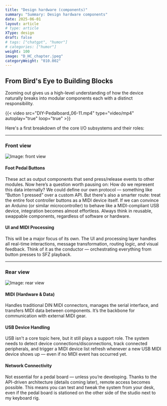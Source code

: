```yaml
---
title: "Design hardware (components)"
summary: "Summary: Design hardware components"
date: 2025-06-01
layout: article
# type: article
XType: design
draft: false
# tags: ["chatgpt", "humor"]
# categories: ["humor"]
weight: 100
image: "D_HC_chapter.jpeg"
categoryWeight: "010.002"
---
```

## From Bird's Eye to Building Blocks

Zooming out gives us a high-level understanding of how the device naturally breaks into modular components
each with a distinct responsibility.

{{< video src="DIY-Pedalboard_06-11.mp4" type="video/mp4" autoplay="true" loop="true" >}}

Here's a first breakdown of the core I/O subsystems and their roles:

---

### Front view

![Image: front view](D_HC_FV.jpeg)

#### Foot Pedal Buttons
These act as output components that send press/release events to other modules.
Now here’s a question worth pausing on: How do we represent this data internally?
We could define our own protocol — something like “Button 1 pressed” over a custom API.
But there's also a smarter route: treat the entire foot controller buttons as a MIDI device itself.
If we can convince an Arduino (or similar microcontroller) to behave like a MIDI-compliant USB device,
integration becomes almost effortless. Always think in reusable, swappable components, regardless of software or hardware.

#### UI and MIDI Processing
This will be a major focus of its own. The UI and processing layer handles all real-time interactions, 
message transformation, routing logic, and visual feedback. Think of it as the conductor — orchestrating everything 
from button presses to SFZ playback.

---

### Rear view

![Image: rear view](D_HC_RV.jpeg)

#### MIDI (Hardware & Data)
Handles traditional DIN MIDI connectors, manages the serial interface, and transfers MIDI data between components.
It’s the backbone for communication with external MIDI gear.

#### USB Device Handling
USB isn't a core topic here, but it still plays a support role.
The system needs to detect device connections/disconnections, track connected peripherals,
and trigger a MIDI device list refresh whenever a new USB MIDI device shows up — even if no MIDI event has occurred yet.

#### Network Connectivity
Not essential for a pedal board — unless you’re developing.
Thanks to the API-driven architecture (details coming later), remote access becomes possible.
This means you can test and tweak the system from your desk, even if the pedal board is stationed on the other
side of the studio next to my keyboard rig.
